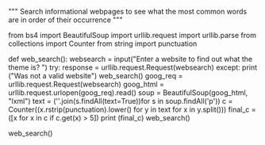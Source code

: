 """
Search informational webpages to see what the most common words
are in order of their occurrence
"""

from bs4 import BeautifulSoup
import urllib.request
import urllib.parse
from collections import Counter
from string import punctuation


def web_search():
    websearch = input("Enter a website to find out what the theme is? ")
    try:
        response = urllib.request.Request(websearch)
    except:
        print ("Was not a valid website")
        web_search()
    goog_req = urllib.request.Request(websearch)
    goog_html = urllib.request.urlopen(goog_req).read()
    soup = BeautifulSoup(goog_html, "lxml")
    text = (''.join(s.findAll(text=True))for s in soup.findAll('p'))
    c = Counter((x.rstrip(punctuation).lower() for y in text for x in y.split()))
    final_c = ([x for x in c if c.get(x) > 5])
    print (final_c)
    web_search()
            
    
web_search()
        
               




